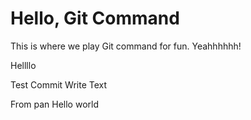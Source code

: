 # Hello, Git Command

This is where we play Git command for fun. Yeahhhhhh!

Hellllo

Test Commit
Write Text

From pan
Hello
world
